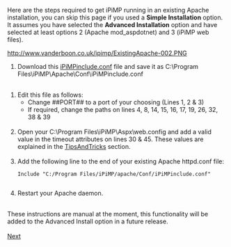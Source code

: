 Here are the steps required to get iPiMP running in an existing Apache installation, you can skip this page if you used a **Simple Installation** option.  It assumes you have selected the **Advanced Installation** option and have selected at least options 2 (Apache mod\_aspdotnet) and 3 (iPiMP web files).

http://www.vanderboon.co.uk/ipimp/ExistingApache-002.PNG

  1. Download this [iPiMPinclude.conf](http://ipimp.googlecode.com/files/iPiMPinclude.conf) file and save it as C:\Program Files\iPiMP\Apache\Conf\iPiMPinclude.conf<br><br>
<ol><li>Edit this file as follows:<br>
<ul><li>Change ##PORT## to a port of your choosing (Lines 1, 2 & 3)<br>
</li><li>If required, change the paths on lines 4, 8, 14, 15, 16, 17, 19, 26, 32, 38 & 39<br><br>
</li></ul></li><li>Open your C:\Program Files\iPiMP\Aspx\web.config and add a valid value in the timeout attributes on lines 30 & 45.  These values are explained in the <a href='TipsAndTricks.md'>TipsAndTricks</a> section.<br><br>
</li><li>Add the following line to the end of your existing Apache httpd.conf file:<br>
<pre><code>Include "C:/Program Files/iPiMP/apache/Conf/iPiMPinclude.conf"<br>
</code></pre>
</li><li>Restart your Apache daemon.<br><br></li></ol>


These instructions are manual at the moment, this functionality will be added to the Advanced Install option in a future release.<br>
<br>
<a href='Usage.md'>Next</a>